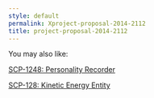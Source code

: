 ```yaml
---
style: default
permalink: Xproject-proposal-2014-2112
title: project-proposal-2014-2112
---
```

You may also like:

[SCP-1248: Personality Recorder](http://scp-wiki.net/scp-1248)

[SCP-128: Kinetic Energy Entity](http://scp-wiki.net/scp-128)
